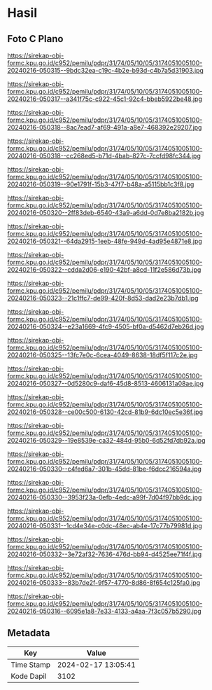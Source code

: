 # Hasil

## Foto C Plano

https://sirekap-obj-formc.kpu.go.id/c952/pemilu/pdpr/31/74/05/10/05/3174051005100-20240216-050315--9bdc32ea-c19c-4b2e-b93d-c4b7a5d31903.jpg

https://sirekap-obj-formc.kpu.go.id/c952/pemilu/pdpr/31/74/05/10/05/3174051005100-20240216-050317--a341f75c-c922-45c1-92c4-bbeb5922be48.jpg

https://sirekap-obj-formc.kpu.go.id/c952/pemilu/pdpr/31/74/05/10/05/3174051005100-20240216-050318--8ac7ead7-af69-491a-a8e7-468392e29207.jpg

https://sirekap-obj-formc.kpu.go.id/c952/pemilu/pdpr/31/74/05/10/05/3174051005100-20240216-050318--cc268ed5-b71d-4bab-827c-7ccfd98fc344.jpg

https://sirekap-obj-formc.kpu.go.id/c952/pemilu/pdpr/31/74/05/10/05/3174051005100-20240216-050319--90e1791f-15b3-47f7-b48a-a5115bb1c3f8.jpg

https://sirekap-obj-formc.kpu.go.id/c952/pemilu/pdpr/31/74/05/10/05/3174051005100-20240216-050320--2ff83deb-6540-43a9-a6dd-0d7e8ba2182b.jpg

https://sirekap-obj-formc.kpu.go.id/c952/pemilu/pdpr/31/74/05/10/05/3174051005100-20240216-050321--64da2915-1eeb-48fe-949d-4ad95e4871e8.jpg

https://sirekap-obj-formc.kpu.go.id/c952/pemilu/pdpr/31/74/05/10/05/3174051005100-20240216-050322--cdda2d06-e190-42bf-a8cd-11f2e586d73b.jpg

https://sirekap-obj-formc.kpu.go.id/c952/pemilu/pdpr/31/74/05/10/05/3174051005100-20240216-050323--21c1ffc7-de99-420f-8d53-dad2e23b7db1.jpg

https://sirekap-obj-formc.kpu.go.id/c952/pemilu/pdpr/31/74/05/10/05/3174051005100-20240216-050324--e23a1669-4fc9-4505-bf0a-d5462d7eb26d.jpg

https://sirekap-obj-formc.kpu.go.id/c952/pemilu/pdpr/31/74/05/10/05/3174051005100-20240216-050325--13fc7e0c-6cea-4049-8638-18df5f117c2e.jpg

https://sirekap-obj-formc.kpu.go.id/c952/pemilu/pdpr/31/74/05/10/05/3174051005100-20240216-050327--0d5280c9-daf6-45d8-8513-4606131a08ae.jpg

https://sirekap-obj-formc.kpu.go.id/c952/pemilu/pdpr/31/74/05/10/05/3174051005100-20240216-050328--ce00c500-6130-42cd-81b9-6dc10ec5e36f.jpg

https://sirekap-obj-formc.kpu.go.id/c952/pemilu/pdpr/31/74/05/10/05/3174051005100-20240216-050329--19e8539e-ca32-484d-95b0-6d52fd7db92a.jpg

https://sirekap-obj-formc.kpu.go.id/c952/pemilu/pdpr/31/74/05/10/05/3174051005100-20240216-050330--c4fed6a7-301b-45dd-81be-f6dcc216594a.jpg

https://sirekap-obj-formc.kpu.go.id/c952/pemilu/pdpr/31/74/05/10/05/3174051005100-20240216-050330--3953f23a-0efb-4edc-a99f-7d04f97bb9dc.jpg

https://sirekap-obj-formc.kpu.go.id/c952/pemilu/pdpr/31/74/05/10/05/3174051005100-20240216-050331--1cd4e34e-c0dc-48ec-ab4e-17c77b79981d.jpg

https://sirekap-obj-formc.kpu.go.id/c952/pemilu/pdpr/31/74/05/10/05/3174051005100-20240216-050332--3e72af32-7636-476d-bb94-d4525ee71f4f.jpg

https://sirekap-obj-formc.kpu.go.id/c952/pemilu/pdpr/31/74/05/10/05/3174051005100-20240216-050333--83b7de2f-9f57-4770-8d86-8f654c125fa0.jpg

https://sirekap-obj-formc.kpu.go.id/c952/pemilu/pdpr/31/74/05/10/05/3174051005100-20240216-050316--6095e1a8-7e33-4133-a4aa-7f3c057b5290.jpg


## Metadata

| Key        | Value               |
| ---------- | ------------------- |
| Time Stamp | 2024-02-17 13:05:41 |
| Kode Dapil | 3102                |



